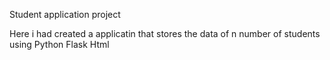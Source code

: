 Student application project


Here i had created a applicatin that stores the data of n number of students using Python Flask Html
